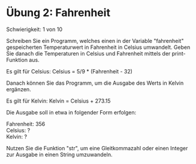 # Übung 2: Fahrenheit

Schwierigkeit: 1 von 10

Schreiben Sie ein Programm, welches einen in der Variable "fahrenheit" gespeicherten
Temperaturwert in Fahrenheit in Celsius umwandelt. Geben Sie danach die Temperaturen
in Celsius und Fahrenheit mittels der print-Funktion aus.

Es gilt für Celsius: Celsius = 5/9 * (Fahrenheit - 32)

Danach können Sie das Programm, um die Ausgabe des Werts in Kelvin ergänzen.

Es gilt für Kelvin: Kelvin = Celsius + 273.15

Die Ausgabe soll in etwa in folgender Form erfolgen:

Fahrenheit: 356  
Celsius: ?  
Kelvin: ?  

Nutzen Sie die Funktion "str", um eine Gleitkommazahl oder einen Integer
zur Ausgabe in einen String umzuwandeln.